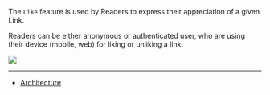 The `Like` feature is used by Readers to express their appreciation of a given Link. 

Readers can be either anonymous or authenticated user, who are using their device (mobile, web) for liking or unliking a link.

![](http://www.plantuml.com/plantuml/proxy?cache=no&src=https://raw.githubusercontent.com/wutsi/wutsi-domain/main/doc/capabilities/like/model.plantuml)

-----

- [Architecture](architecture.md)
